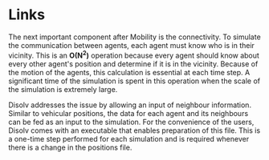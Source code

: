 # Links

The next important component after Mobility is the connectivity.
To simulate the communication between agents, each agent must know who is in their vicinity.
This is an **O(N<sup>2</sup>)** operation because every agent should know about every other agent's position and determine if it is in the vicinity.
Because of the motion of the agents, this calculation is essential at each time step.
A significant time of the simulation is spent in this operation when the scale of the simulation is extremely large.

Disolv addresses the issue by allowing an input of neighbour information.
Similar to vehicular positions, the data for each agent and its neighbours can be fed as an input to the simulation.
For the convenience of the users, Disolv comes with an executable that enables preparation of this file.
This is a one-time step performed for each simulation and is required whenever there is a change in the positions file.

